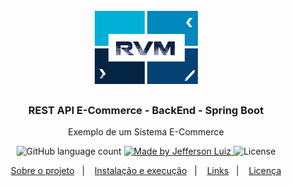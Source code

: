 <h1 align="center">
    <img alt="RVM" src="https://github.com/ravarmes/scv-backend-spring/blob/master/assets/logo.jpg" />
</h1>

<h3 align="center">
  REST API E-Commerce - BackEnd - Spring Boot
</h3>

<p align="center">Exemplo de um Sistema E-Commerce</p>

<p align="center">
  <img alt="GitHub language count" src="https://img.shields.io/github/languages/count/ravarmes/scv-backend-spring?color=%2304D361">

  <a href="https://www.linkedin.com/in/jefferson-luiz-cruz-0aa13a59/">
    <img alt="Made by Jefferson Luiz" src="https://img.shields.io/badge/made%20by-Rafael%20Vargas%20Mesquita-%2304D361">
  </a>

  <img alt="License" src="https://img.shields.io/badge/license-MIT-%2304D361">

</p>

<p align="center">
  <a href="#-sobre">Sobre o projeto</a>&nbsp;&nbsp;&nbsp;|&nbsp;&nbsp;&nbsp;
  <a href="#-instalacao">Instalação e execução</a>&nbsp;&nbsp;&nbsp;|&nbsp;&nbsp;&nbsp;
  <a href="#-links">Links</a>&nbsp;&nbsp;&nbsp;|&nbsp;&nbsp;&nbsp;
  <a href="#-licenca">Licença</a>
</p>
